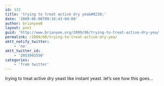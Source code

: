 ```yaml
---
id: 133
title: 'trying to treat active dry yea&#8230;'
date: '2009-06-06T09:16:43-04:00'
author: brianyee0
layout: post
guid: 'http://www.brianyee.org/2009/06/trying-to-treat-active-dry-yea/'
permalink: /2009/06/trying-to-treat-active-dry-yea/
aktt_notify_twitter:
    - 'no'
aktt_twitter_id:
    - '2053993550'
categories:
    - 'from twitter'
---
```


trying to treat active dry yeast like instant yeast. let’s see how this goes…
